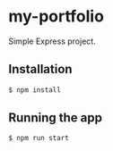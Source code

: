 # my-portfolio
Simple Express project.

## Installation

```bash
$ npm install
```

## Running the app

```bash
$ npm run start
```
